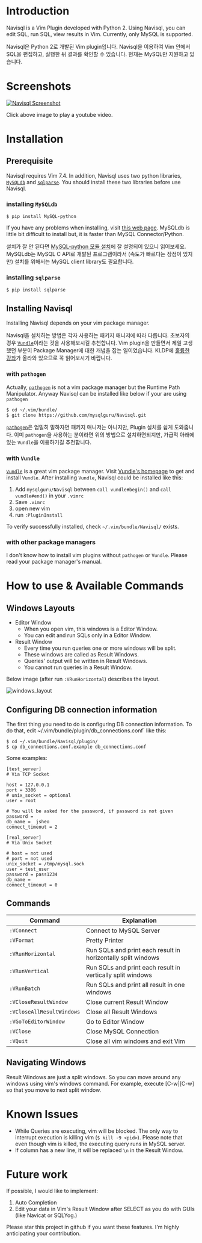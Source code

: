 Introduction
============

Navisql is a Vim Plugin developed with Python 2. Using Navisql, you can edit SQL, run SQL, view results in Vim. Currently, only MySQL is supported.

Navisql은 Python 2로 개발된 Vim plugin입니다. Navisql을 이용하여 Vim 안에서 SQL을 편집하고, 실행한 뒤 결과를 확인할 수 있습니다. 현재는 MySQL만 지원하고 있습니다.

Screenshots
===========
[![Navisql Screenshot](http://img.youtube.com/vi/6ovYivP-O0U/0.jpg)](http://www.youtube.com/watch?v=6ovYivP-O0U)

Click above image to play a youtube video.

Installation
============

Prerequisite
------------

Navisql requires Vim 7.4. In addition, Navisql uses two python libraries, [`MySQLdb`][1] and [`sqlparse`][2]. You should install these two libraries before use Navisql.

### installing `MySQLdb`

```
$ pip install MySQL-python
```

If you have any problems when installing, visit [this web page][3]. MySQLdb is little bit difficult to install but, it is faster than MySQL Connector/Python.

설치가 잘 안 된다면 [MySQL-python 모듈 설치][4]에 잘 설명되어 있으니 읽어보세요. MySQLdb는 MySQL C API로 개발된 프로그램이라서 (속도가 빠르다는 장점이 있지만) 설치를 위해서는 MySQL client library도 필요합니다.

### installing `sqlparse`

```
$ pip install sqlparse
```

Installing Navisql
------------------

Installing Navisql depends on your vim package manager.

Navisql을 설치하는 방법은 각자 사용하는 패키지 매니저에 따라 다릅니다. 초보자의 경우 [`Vundle`][6]이라는 것을 사용해보시길 추천합니다. Vim plugin을 만들면서 제일 고생했던 부분이 Package Manager에 대한 개념을 잡는 일이었습니다. KLDP에 [훌륭한 강좌][7]가 올라와 있으므로 꼭 읽어보시기 바랍니다.

### with `pathogen`

Actually, [`pathogen`][5] is not a vim package manager but the Runtime Path Manipulator. Anyway Navisql can be installed like below if your are using `pathogen`

```
$ cd ~/.vim/bundle/
$ git clone https://github.com/mysqlguru/Navisql.git
```

[`pathogen`][5]은 엄밀히 말하자면 패키지 매니저는 아니지만, Plugin 설치를 쉽게 도와줍니다. 이미 `pathogen`을 사용하는 분이라면 위의 방법으로 설치하면되지만, 가급적 아래에 있는 `Vundle`을 이용하기길 추천합니다.

### with `Vundle`

[`Vundle`][6] is a great vim package manager. Visit [Vundle's homepage][6] to get and install `Vundle`. After installing `Vundle`, Navisql could be installed like this:

1. Add `mysqlguru/Navisql` between `call vundle#begin()` and `call vundle#end()` in your `.vimrc`
1. Save `.vimrc`
1. open new vim
1. run `:PluginInstall`

To verify successfully installed, check `~/.vim/bundle/Navisql/` exists.

### with other package managers

I don't know how to install vim plugins without `pathogen` or `Vundle`. Please read your package manager's manual.

How to use & Available Commands
===============================

Windows Layouts
---------------

- Editor Window
    - When you open vim, this windows is a Editor Window.
    - You can edit and run SQLs only in a Editor Window.
- Result Window
    - Every time you run queries one or more windows will be split.
    - These windows are called as Result Windows.
    - Queries' output will be written in Result Windows.
    - You cannot run queries in a Result Window.

Below image (after run `:VRunHorizontal`) describes the layout.

![windows_layout](https://cloud.githubusercontent.com/assets/7676291/10261772/18aaea42-69e2-11e5-9cf1-8c7ce217a046.png)

Configuring DB connection information
-------------------------------------

The first thing you need to do is configuring DB connection information. To do that, edit ~/.vim/bundle/plugin/db_connections.conf` like this:

```
$ cd ~/.vim/bundle/Navisql/plugin/
$ cp db_connections.conf.example db_connections.conf
```

Some examples:

```
[test_server]
# Via TCP Socket

host = 127.0.0.1
port = 3306
# unix_socket = optional
user = root

# You will be asked for the password, if password is not given
password = 
db_name =  jsheo
connect_timeout = 2

[real_server]
# Via Unix Socket

# host = not used
# port = not used
unix_socket = /tmp/mysql.sock
user = test_user
password = pass1234
db_name = 
connect_timeout = 0
```

Commands
--------

|Command|Explanation|
|-------|------------|
|`:VConnect`|Connect to MySQL Server|
|`:VFormat`|Pretty Printer|
|`:VRunHorizontal`|Run SQLs and print each result in horizontally split windows|
|`:VRunVertical`|Run SQLs and print each result in vertically split windows|
|`:VRunBatch`|Run SQLs and print all result in one windows|
|`:VCloseResultWindow`|Close current Result Window|
|`:VCloseAllResultWindows`|Close all Result Windows|
|`:VGoToEditorWindow`|Go to Editor Window|
|`:VClose`|Close MySQL Connection|
|`:VQuit`|Close all vim windows and exit Vim|

Navigating Windows
-------------------------

Result Windows are just a split windows. So you can move around any windows using vim's windows command. For example, execute \[C-w][C-w] so that you move to next split window.

Known Issues
============

- While Queries are executing, vim will be blocked. The only way to interrupt execution is killing vim (`$ kill -9 <pid>`). Please note that even though vim is killed, the executing query runs in MySQL server.
- If column has a new line, it will be replaced `\n` in the Result Window.

Future work
===========

If possible, I would like to implement:

1. Auto Completion
1. Edit your data in Vim's Result Window after SELECT as you do with GUIs (like Navicat or SQLYog.)

Please star this project in github if you want these features. I'm highly anticipating your contribution.

[1]: http://mysql-python.sourceforge.net/MySQLdb.html
[2]: https://github.com/andialbrecht/sqlparse
[3]: http://mysql-python.blogspot.kr/2012/11/is-mysqldb-hard-to-install.html
[4]: http://zetawiki.com/wiki/MySQL-python_%EB%AA%A8%EB%93%88_%EC%84%A4%EC%B9%98
[5]: https://github.com/tpope/vim-pathogen
[6]: https://github.com/VundleVim/Vundle.vim
[7]: https://kldp.org/node/125263
